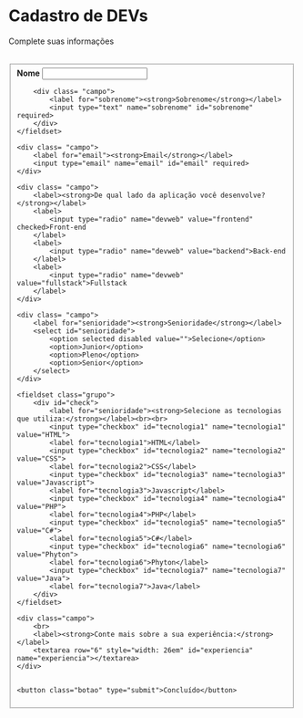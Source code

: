 <title>Cadastro</title>
<div>
    <h1 id="titulo">Cadastro de DEVs</h1>
    <p id="subtitulo">Complete suas informações</p>
    <br>
</div>

<form>
    <fieldset class="grupo">
        <div class= "campo">
            <label for="nome"><strong>Nome</strong></label>
            <input type="text" name="nome" id="nome" required>
        </div>
        
        <div class= "campo">
            <label for="sobrenome"><strong>Sobrenome</strong></label>
            <input type="text" name="sobrenome" id="sobrenome" required>
        </div>
    </fieldset>

    <div class= "campo">
        <label for="email"><strong>Email</strong></label>
        <input type="email" name="email" id="email" required>
    </div>

    <div class= "campo">
        <label><strong>De qual lado da aplicação você desenvolve?</strong></label>
        <label>
            <input type="radio" name="devweb" value="frontend" checked>Front-end
        </label>
        <label>
            <input type="radio" name="devweb" value="backend">Back-end
        </label>
        <label>
            <input type="radio" name="devweb" value="fullstack">Fullstack
        </label>
    </div>

    <div class= "campo">
        <label for="senioridade"><strong>Senioridade</strong></label>
        <select id="senioridade">
            <option selected disabled value="">Selecione</option>
            <option>Junior</option>
            <option>Pleno</option>
            <option>Senior</option>
        </select>
    </div>

    <fieldset class="grupo">
        <div id="check">
            <label for="senioridade"><strong>Selecione as tecnologias que utiliza:</strong></label><br><br>
            <input type="checkbox" id="tecnologia1" name="tecnologia1" value="HTML">
            <label for="tecnologia1">HTML</label>
            <input type="checkbox" id="tecnologia2" name="tecnologia2" value="CSS">
            <label for="tecnologia2">CSS</label>
            <input type="checkbox" id="tecnologia3" name="tecnologia3" value="Javascript">
            <label for="tecnologia3">Javascript</label>
            <input type="checkbox" id="tecnologia4" name="tecnologia4" value="PHP">
            <label for="tecnologia4">PHP</label>
            <input type="checkbox" id="tecnologia5" name="tecnologia5" value="C#">
            <label for="tecnologia5">C#</label>
            <input type="checkbox" id="tecnologia6" name="tecnologia6" value="Phyton">
            <label for="tecnologia6">Phyton</label>
            <input type="checkbox" id="tecnologia7" name="tecnologia7" value="Java">
            <label for="tecnologia7">Java</label>
        </div>
    </fieldset>

    <div class="campo">
        <br>
        <label><strong>Conte mais sobre a sua experiência:</strong></label>
        <textarea row="6" style="width: 26em" id="experiencia" name="experiencia"></textarea>
    </div>

    
    <button class="botao" type="submit">Concluído</button>

</form>
